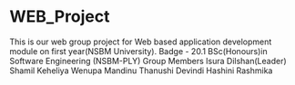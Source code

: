 # WEB_Project

This is our web group project for Web based application development module on first year(NSBM University).
Badge - 20.1 BSc(Honours)in Software Engineering (NSBM-PLY)
Group Members
 Isura Dilshan(Leader)
 Shamil Keheliya
 Wenupa Mandinu
 Thanushi Devindi
 Hashini Rashmika

